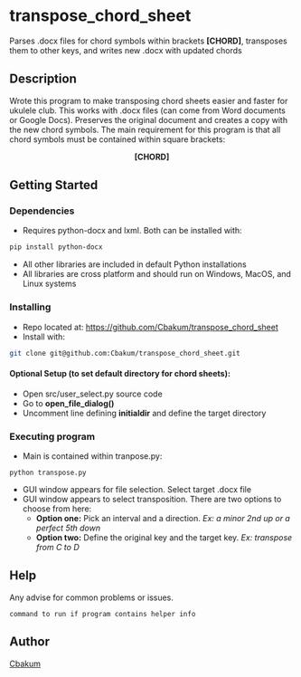 # transpose_chord_sheet

Parses .docx files for chord symbols within brackets **[CHORD]**, transposes them to other keys, and writes new .docx with updated chords

## Description

Wrote this program to make transposing chord sheets easier and faster for ukulele club. This works with .docx files (can come from Word documents or Google Docs). Preserves the original document and creates a copy with the new chord symbols. The main requirement for this program is that all chord symbols must be contained within square brackets:

**<p style="text-align: center;">[CHORD]</p>**

## Getting Started

### Dependencies

* Requires python-docx and lxml. Both can be installed with:
```bash
pip install python-docx
```
* All other libraries are included in default Python installations
* All libraries are cross platform and should run on Windows, MacOS, and Linux systems

### Installing

* Repo located at: https://github.com/Cbakum/transpose_chord_sheet
* Install with:
```bash
git clone git@github.com:Cbakum/transpose_chord_sheet.git
```
#### Optional Setup (to set default directory for chord sheets):
* Open src/user_select.py source code
* Go to **open_file_dialog()**
* Uncomment line defining **initialdir** and define the target directory

### Executing program

* Main is contained within tranpose.py:

```
python transpose.py
```

* GUI window appears for file selection. Select target .docx file
* GUI window appears to select transposition. There are two options to choose from here:
    * **Option one:** Pick an interval and a direction. *Ex: a minor 2nd up or a perfect 5th down*
    * **Option two:** Define the original key and the target key. *Ex: transpose from C to D*

## Help

Any advise for common problems or issues.
```
command to run if program contains helper info
```

## Author

[Cbakum](https://github.com/Cbakum/)
